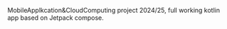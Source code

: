 MobileApplkcation&CloudComputing project 2024/25, full working kotlin app based on Jetpack compose. 
